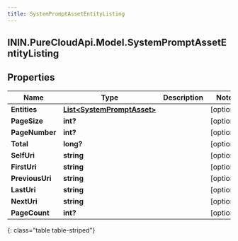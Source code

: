 ```yaml
---
title: SystemPromptAssetEntityListing
---
```

## ININ.PureCloudApi.Model.SystemPromptAssetEntityListing

## Properties

|Name | Type | Description | Notes|
|------------ | ------------- | ------------- | -------------|
| **Entities** | [**List&lt;SystemPromptAsset&gt;**](SystemPromptAsset.html) |  | [optional] |
| **PageSize** | **int?** |  | [optional] |
| **PageNumber** | **int?** |  | [optional] |
| **Total** | **long?** |  | [optional] |
| **SelfUri** | **string** |  | [optional] |
| **FirstUri** | **string** |  | [optional] |
| **PreviousUri** | **string** |  | [optional] |
| **LastUri** | **string** |  | [optional] |
| **NextUri** | **string** |  | [optional] |
| **PageCount** | **int?** |  | [optional] |
{: class="table table-striped"}


